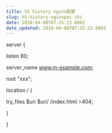 ```yaml
---
title: h5 history nginx配置
slug: h5-history-nginxpei-zhi
date: 2018-04-08T07:25:23.000Z
date_updated: 2018-04-08T07:25:23.000Z
---
```


server {

listen 80;

server_name  www.m-example.com;

root   "xxx";

location / {

try_files $uri $uri/ /index.html =404;

}

}
